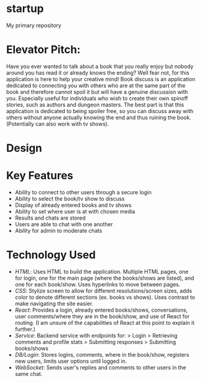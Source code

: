 # startup
My primary repository

# Elevator Pitch:
Have you ever wanted to talk about a book that you really enjoy but nobody around you has read it or already knows the ending? Well fear not, for this application is here to help your creative mind! Book discuss is an application dedicated to connecting you with others who are at the same part of the book and therefore cannot spoil it but will have a genuine discussion with you. Especially useful for individuals who wish to create their own spinoff stories, such as authors and dungeon masters. The best part is that this application is dedicated to being spoiler free, so you can discuss away with others without anyone actually knowing the end and thus ruining the book. (Potentially can also work with tv shows).

# Design


# Key Features
 - Ability to connect to other users through a secure login
 - Ability to select the book/tv show to discuss
 - Display of already entered books and tv shows
 - Ability to set where user is at with chosen media
 - Results and chats are stored
 - Users are able to chat with one another
 - Ability for admin to moderate chats

# Technology Used
 - *HTML*: Uses HTML to build the application. Multiple HTML pages, one for login, one for the main page (where the books/shows are listed), and one for each book/show. Uses hyperlinks to move between pages.
 - *CSS*: Stylize screen to allow for different resolutions/screen sizes, adds color to denote different sections (ex. books vs shows). Uses contrast to make navigating the site easier.
 - *React*: Provides a login, already entered books/shows, conversations, user comments/where they are in the book/show, and use of React for routing. (I am unsure of the capabilities of React at this point to explain it further.)
 - *Service*: Backend service with endpoints for:
        > Login
        > Retrieving comments and profile stats
        > Submitting responses
        > Submitting books/shows
 - *DB/Login*: Stores logins, comments, where in the book/show, registers new users, limits user options until logged in.
 - *WebSocket*: Sends user's replies and comments to other users in the same chat.